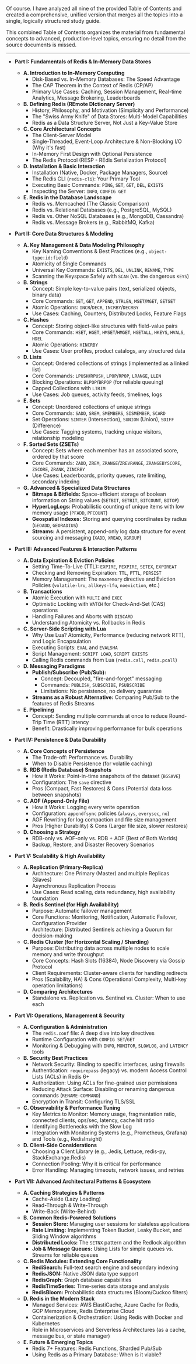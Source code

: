 Of course. I have analyzed all nine of the provided Table of Contents and created a comprehensive, unified version that merges all the topics into a single, logically structured study guide.

This combined Table of Contents organizes the material from fundamental concepts to advanced, production-level topics, ensuring no detail from the source documents is missed.

***

*   **Part I: Fundamentals of Redis & In-Memory Data Stores**
    *   **A. Introduction to In-Memory Computing**
        *   Disk-Based vs. In-Memory Databases: The Speed Advantage
        *   The CAP Theorem in the Context of Redis (CP/AP)
        *   Primary Use Cases: Caching, Session Management, Real-time Analytics, Message Brokering, Leaderboards
    *   **B. Defining Redis (REmote DIctionary Server)**
        *   History, Philosophy, and Motivation (Simplicity and Performance)
        *   The "Swiss Army Knife" of Data Stores: Multi-Model Capabilities
        *   Redis as a Data Structure Server, Not Just a Key-Value Store
    *   **C. Core Architectural Concepts**
        *   The Client-Server Model
        *   Single-Threaded, Event-Loop Architecture & Non-Blocking I/O (Why it's fast)
        *   In-Memory First Design with Optional Persistence
        *   The Redis Protocol (RESP - REdis Serialization Protocol)
    *   **D. Installation & Basic Interaction**
        *   Installation (Native, Docker, Package Managers, Source)
        *   The Redis CLI (`redis-cli`): Your Primary Tool
        *   Executing Basic Commands: `PING`, `SET`, `GET`, `DEL`, `EXISTS`
        *   Inspecting the Server: `INFO`, `CONFIG GET`
    *   **E. Redis in the Database Landscape**
        *   Redis vs. Memcached (The Classic Comparison)
        *   Redis vs. Relational Databases (e.g., PostgreSQL, MySQL)
        *   Redis vs. Other NoSQL Databases (e.g., MongoDB, Cassandra)
        *   Redis vs. Message Brokers (e.g., RabbitMQ, Kafka)

*   **Part II: Core Data Structures & Modeling**
    *   **A. Key Management & Data Modeling Philosophy**
        *   Key Naming Conventions & Best Practices (e.g., `object-type:id:field`)
        *   Atomicity of Single Commands
        *   Universal Key Commands: `EXISTS`, `DEL`, `UNLINK`, `RENAME`, `TYPE`
        *   Scanning the Keyspace Safely with `SCAN` (vs. the dangerous `KEYS`)
    *   **B. Strings**
        *   Concept: Simple key-to-value pairs (text, serialized objects, binary data)
        *   Core Commands: `SET`, `GET`, `APPEND`, `STRLEN`, `MSET`/`MGET`, `GETSET`
        *   Atomic Operations: `INCR`/`DECR`, `INCRBY`/`DECRBY`
        *   Use Cases: Caching, Counters, Distributed Locks, Feature Flags
    *   **C. Hashes**
        *   Concept: Storing object-like structures with field-value pairs
        *   Core Commands: `HSET`, `HGET`, `HMSET`/`HMGET`, `HGETALL`, `HKEYS`, `HVALS`, `HDEL`
        *   Atomic Operations: `HINCRBY`
        *   Use Cases: User profiles, product catalogs, any structured data
    *   **D. Lists**
        *   Concept: Ordered collections of strings (implemented as a linked list)
        *   Core Commands: `LPUSH`/`RPUSH`, `LPOP`/`RPOP`, `LRANGE`, `LLEN`
        *   Blocking Operations: `BLPOP`/`BRPOP` (for reliable queuing)
        *   Capped Collections with `LTRIM`
        *   Use Cases: Job queues, activity feeds, timelines, logs
    *   **E. Sets**
        *   Concept: Unordered collections of unique strings
        *   Core Commands: `SADD`, `SREM`, `SMEMBERS`, `SISMEMBER`, `SCARD`
        *   Set Operations: `SINTER` (Intersection), `SUNION` (Union), `SDIFF` (Difference)
        *   Use Cases: Tagging systems, tracking unique visitors, relationship modeling
    *   **F. Sorted Sets (ZSETs)**
        *   Concept: Sets where each member has an associated score, ordered by that score
        *   Core Commands: `ZADD`, `ZREM`, `ZRANGE`/`ZREVRANGE`, `ZRANGEBYSCORE`, `ZSCORE`, `ZRANK`, `ZINCRBY`
        *   Use Cases: Leaderboards, priority queues, rate limiting, secondary indexing
    *   **G. Advanced & Specialized Data Structures**
        *   **Bitmaps & Bitfields:** Space-efficient storage of boolean information on String values (`SETBIT`, `GETBIT`, `BITCOUNT`, `BITOP`)
        *   **HyperLogLogs:** Probabilistic counting of unique items with low memory usage (`PFADD`, `PFCOUNT`)
        *   **Geospatial Indexes:** Storing and querying coordinates by radius (`GEOADD`, `GEORADIUS`)
        *   **Streams:** A persistent, append-only log data structure for event sourcing and messaging (`XADD`, `XREAD`, `XGROUP`)

*   **Part III: Advanced Features & Interaction Patterns**
    *   **A. Data Expiration & Eviction Policies**
        *   Setting Time-To-Live (TTL): `EXPIRE`, `PEXPIRE`, `SETEX`, `EXPIREAT`
        *   Checking and Removing Expiration: `TTL`, `PTTL`, `PERSIST`
        *   Memory Management: The `maxmemory` directive and Eviction Policies (`volatile-lru`, `allkeys-lfu`, `noeviction`, etc.)
    *   **B. Transactions**
        *   Atomic Execution with `MULTI` and `EXEC`
        *   Optimistic Locking with `WATCH` for Check-And-Set (CAS) operations
        *   Handling Failures and Aborts with `DISCARD`
        *   Understanding Atomicity vs. Rollbacks in Redis
    *   **C. Server-Side Scripting with Lua**
        *   Why Use Lua? Atomicity, Performance (reducing network RTT), and Logic Encapsulation
        *   Executing Scripts: `EVAL` and `EVALSHA`
        *   Script Management: `SCRIPT LOAD`, `SCRIPT EXISTS`
        *   Calling Redis commands from Lua (`redis.call`, `redis.pcall`)
    *   **D. Messaging Paradigms**
        *   **Publish/Subscribe (Pub/Sub):**
            *   Concept: Decoupled, "fire-and-forget" messaging
            *   Commands: `PUBLISH`, `SUBSCRIBE`, `PSUBSCRIBE`
            *   Limitations: No persistence, no delivery guarantee
        *   **Streams as a Robust Alternative:** Comparing Pub/Sub to the features of Redis Streams
    *   **E. Pipelining**
        *   Concept: Sending multiple commands at once to reduce Round-Trip Time (RTT) latency
        *   Benefit: Drastically improving performance for bulk operations

*   **Part IV: Persistence & Data Durability**
    *   **A. Core Concepts of Persistence**
        *   The Trade-off: Performance vs. Durability
        *   When to Disable Persistence (for volatile caching)
    *   **B. RDB (Redis Database) Snapshots**
        *   How it Works: Point-in-time snapshots of the dataset (`BGSAVE`)
        *   Configuration: The `save` directive
        *   Pros (Compact, Fast Restores) & Cons (Potential data loss between snapshots)
    *   **C. AOF (Append-Only File)**
        *   How it Works: Logging every write operation
        *   Configuration: `appendfsync` policies (`always`, `everysec`, `no`)
        *   AOF Rewriting for log compaction and file size management
        *   Pros (Higher Durability) & Cons (Larger file size, slower restores)
    *   **D. Choosing a Strategy**
        *   RDB-only vs. AOF-only vs. RDB + AOF (Best of Both Worlds)
        *   Backup, Restore, and Disaster Recovery Scenarios

*   **Part V: Scalability & High Availability**
    *   **A. Replication (Primary-Replica)**
        *   Architecture: One Primary (Master) and multiple Replicas (Slaves)
        *   Asynchronous Replication Process
        *   Use Cases: Read scaling, data redundancy, high availability foundation
    *   **B. Redis Sentinel (for High Availability)**
        *   Purpose: Automatic failover management
        *   Core Functions: Monitoring, Notification, Automatic Failover, Configuration Provider
        *   Architecture: Distributed Sentinels achieving a Quorum for decision-making
    *   **C. Redis Cluster (for Horizontal Scaling / Sharding)**
        *   Purpose: Distributing data across multiple nodes to scale memory and write throughput
        *   Core Concepts: Hash Slots (16384), Node Discovery via Gossip Protocol
        *   Client Requirements: Cluster-aware clients for handling redirects
        *   Pros (Scalability, HA) & Cons (Operational Complexity, Multi-key operation limitations)
    *   **D. Comparing Architectures**
        *   Standalone vs. Replication vs. Sentinel vs. Cluster: When to use each

*   **Part VI: Operations, Management & Security**
    *   **A. Configuration & Administration**
        *   The `redis.conf` file: A deep dive into key directives
        *   Runtime Configuration with `CONFIG SET`/`GET`
        *   Monitoring & Debugging with `INFO`, `MONITOR`, `SLOWLOG`, and `LATENCY` tools
    *   **B. Security Best Practices**
        *   Network Security: Binding to specific interfaces, using firewalls
        *   Authentication: `requirepass` (legacy) vs. modern Access Control Lists (ACLs) in Redis 6+
        *   Authorization: Using ACLs for fine-grained user permissions
        *   Reducing Attack Surface: Disabling or renaming dangerous commands (`RENAME-COMMAND`)
        *   Encryption in Transit: Configuring TLS/SSL
    *   **C. Observability & Performance Tuning**
        *   Key Metrics to Monitor: Memory usage, fragmentation ratio, connected clients, ops/sec, latency, cache hit ratio
        *   Identifying Bottlenecks with the Slow Log
        *   Integration with Monitoring Systems (e.g., Prometheus, Grafana) and Tools (e.g., RedisInsight)
    *   **D. Client-Side Considerations**
        *   Choosing a Client Library (e.g., Jedis, Lettuce, redis-py, StackExchange.Redis)
        *   Connection Pooling: Why it is critical for performance
        *   Error Handling: Managing timeouts, network issues, and retries

*   **Part VII: Advanced Architectural Patterns & Ecosystem**
    *   **A. Caching Strategies & Patterns**
        *   Cache-Aside (Lazy Loading)
        *   Read-Through & Write-Through
        *   Write-Back (Write-Behind)
    *   **B. Common Redis-Powered Solutions**
        *   **Session Store:** Managing user sessions for stateless applications
        *   **Rate Limiting:** Implementing Token Bucket, Leaky Bucket, and Sliding Window algorithms
        *   **Distributed Locks:** The `SETNX` pattern and the Redlock algorithm
        *   **Job & Message Queues:** Using Lists for simple queues vs. Streams for reliable queues
    *   **C. Redis Modules: Extending Core Functionality**
        *   **RediSearch:** Full-text search engine and secondary indexing
        *   **RedisJSON:** Native JSON data type support
        *   **RedisGraph:** Graph database capabilities
        *   **RedisTimeSeries:** Time-series data storage and analysis
        *   **RedisBloom:** Probabilistic data structures (Bloom/Cuckoo filters)
    *   **D. Redis in the Modern Stack**
        *   Managed Services: AWS ElastiCache, Azure Cache for Redis, GCP Memorystore, Redis Enterprise Cloud
        *   Containerization & Orchestration: Using Redis with Docker and Kubernetes
        *   Role in Microservices and Serverless Architectures (as a cache, message bus, or state manager)
    *   **E. Future & Emerging Topics**
        *   Redis 7+ Features: Redis Functions, Sharded Pub/Sub
        *   Using Redis as a Primary Database: When is it viable?